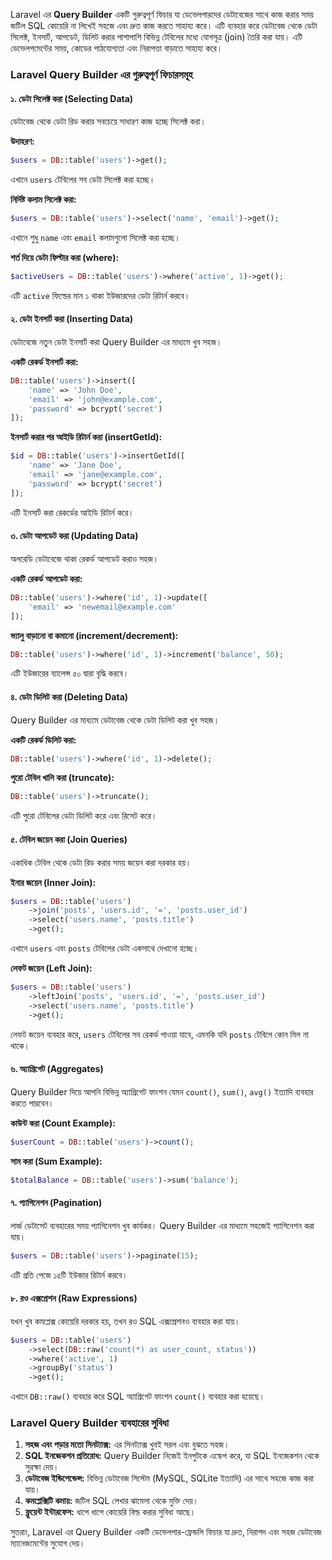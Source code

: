Laravel এর **Query Builder** একটি গুরুত্বপূর্ণ ফিচার যা ডেভেলপারদের ডেটাবেজের সাথে কাজ করার সময় জটিল SQL কোয়েরি না লিখেই সহজে এবং দ্রুত কাজ করতে সাহায্য করে। এটি ব্যবহার করে ডেটাবেজ থেকে ডেটা সিলেক্ট, ইনসার্ট, আপডেট, ডিলিট করার পাশাপাশি বিভিন্ন টেবিলের মধ্যে যোগসূত্র (join) তৈরি করা যায়। এটি ডেভেলপমেন্টের সময়, কোডের পাঠযোগ্যতা এবং নিরাপত্তা বাড়াতে সাহায্য করে।

### Laravel Query Builder এর গুরুত্বপূর্ণ ফিচারসমূহ

#### ১. **ডেটা সিলেক্ট করা (Selecting Data)**

ডেটাবেজ থেকে ডেটা রিড করার সবচেয়ে সাধারণ কাজ হচ্ছে সিলেক্ট করা।

**উদাহরণ:**

```php
$users = DB::table('users')->get();
```

এখানে `users` টেবিলের সব ডেটা সিলেক্ট করা হচ্ছে।

**নির্দিষ্ট কলাম সিলেক্ট করা:**

```php
$users = DB::table('users')->select('name', 'email')->get();
```

এখানে শুধু `name` এবং `email` কলামগুলো সিলেক্ট করা হচ্ছে।

**শর্ত দিয়ে ডেটা ফিল্টার করা (where):**

```php
$activeUsers = DB::table('users')->where('active', 1)->get();
```

এটি `active` ফিল্ডের মান ১ থাকা ইউজারদের ডেটা রিটার্ন করবে।

#### ২. **ডেটা ইনসার্ট করা (Inserting Data)**

ডেটাবেজে নতুন ডেটা ইনসার্ট করা Query Builder এর মাধ্যমে খুব সহজ।

**একটি রেকর্ড ইনসার্ট করা:**

```php
DB::table('users')->insert([
    'name' => 'John Doe',
    'email' => 'john@example.com',
    'password' => bcrypt('secret')
]);
```

**ইনসার্ট করার পর আইডি রিটার্ন করা (insertGetId):**

```php
$id = DB::table('users')->insertGetId([
    'name' => 'Jane Doe',
    'email' => 'jane@example.com',
    'password' => bcrypt('secret')
]);
```

এটি ইনসার্ট করা রেকর্ডের আইডি রিটার্ন করে।

#### ৩. **ডেটা আপডেট করা (Updating Data)**

অলরেডি ডেটাবেজে থাকা রেকর্ড আপডেট করাও সহজ।

**একটি রেকর্ড আপডেট করা:**

```php
DB::table('users')->where('id', 1)->update([
    'email' => 'newemail@example.com'
]);
```

**ভ্যালু বাড়ানো বা কমানো (increment/decrement):**

```php
DB::table('users')->where('id', 1)->increment('balance', 50);
```

এটি ইউজারের ব্যালেন্স ৫০ দ্বারা বৃদ্ধি করবে।

#### ৪. **ডেটা ডিলিট করা (Deleting Data)**

Query Builder এর মাধ্যমে ডেটাবেজ থেকে ডেটা ডিলিট করা খুব সহজ।

**একটি রেকর্ড ডিলিট করা:**

```php
DB::table('users')->where('id', 1)->delete();
```

**পুরো টেবিল খালি করা (truncate):**

```php
DB::table('users')->truncate();
```

এটি পুরো টেবিলের ডেটা ডিলিট করে এবং রিসেট করে।

#### ৫. **টেবিল জয়েন করা (Join Queries)**

একাধিক টেবিল থেকে ডেটা রিড করার সময় জয়েন করা দরকার হয়।

**ইনার জয়েন (Inner Join):**

```php
$users = DB::table('users')
    ->join('posts', 'users.id', '=', 'posts.user_id')
    ->select('users.name', 'posts.title')
    ->get();
```

এখানে `users` এবং `posts` টেবিলের ডেটা একসাথে দেখানো হচ্ছে।

**লেফট জয়েন (Left Join):**

```php
$users = DB::table('users')
    ->leftJoin('posts', 'users.id', '=', 'posts.user_id')
    ->select('users.name', 'posts.title')
    ->get();
```

লেফট জয়েন ব্যবহার করে, `users` টেবিলের সব রেকর্ড পাওয়া যাবে, এমনকি যদি `posts` টেবিলে কোন মিল না থাকে।

#### ৬. **অ্যাগ্রিগেট (Aggregates)**

Query Builder দিয়ে আপনি বিভিন্ন অ্যাগ্রিগেট ফাংশন যেমন `count()`, `sum()`, `avg()` ইত্যাদি ব্যবহার করতে পারবেন।

**কাউন্ট করা (Count Example):**

```php
$userCount = DB::table('users')->count();
```

**সাম করা (Sum Example):**

```php
$totalBalance = DB::table('users')->sum('balance');
```

#### ৭. **প্যাগিনেশন (Pagination)**

লার্জ ডেটাসেট ব্যবহারের সময় প্যাগিনেশন খুব কার্যকর। Query Builder এর মাধ্যমে সহজেই প্যাগিনেশন করা যায়।

```php
$users = DB::table('users')->paginate(15);
```

এটি প্রতি পেজে ১৫টি ইউজার রিটার্ন করবে।

#### ৮. **রও এক্সপ্রেশন (Raw Expressions)**

যখন খুব কমপ্লেক্স কোয়েরি দরকার হয়, তখন রও SQL এক্সপ্রেশনও ব্যবহার করা যায়।

```php
$users = DB::table('users')
    ->select(DB::raw('count(*) as user_count, status'))
    ->where('active', 1)
    ->groupBy('status')
    ->get();
```

এখানে `DB::raw()` ব্যবহার করে SQL অ্যাগ্রিগেট ফাংশন `count()` ব্যবহার করা হয়েছে।

### Laravel Query Builder ব্যবহারের সুবিধা

1. **সহজ এবং পড়ার মতো সিনট্যাক্স:** এর সিনট্যাক্স খুবই সরল এবং বুঝতে সহজ।
2. **SQL ইনজেকশন প্রতিরোধ:** Query Builder নিজেই ইনপুটকে এস্কেপ করে, যা SQL ইনজেকশন থেকে সুরক্ষা দেয়।
3. **ডেটাবেজ ইন্ডিপেন্ডেন্স:** বিভিন্ন ডেটাবেজ সিস্টেম (MySQL, SQLite ইত্যাদি) এর সাথে সহজে কাজ করা যায়।
4. **কমপ্লেক্সিটি কমায়:** জটিল SQL লেখার ঝামেলা থেকে মুক্তি দেয়।
5. **ফ্লুয়েন্ট ইন্টারফেস:** ধাপে ধাপে কোয়েরি বিল্ড করার সুবিধা আছে।

সুতরাং, Laravel এর Query Builder একটি ডেভেলপার-ফ্রেন্ডলি ফিচার যা দ্রুত, নিরাপদ এবং সহজ ডেটাবেজ ম্যানেজমেন্টের সুযোগ দেয়।
